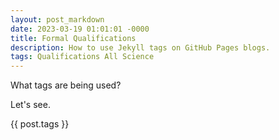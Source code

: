 ```yaml
---
layout: post_markdown
date: 2023-03-19 01:01:01 -0000
title: Formal Qualifications
description: How to use Jekyll tags on GitHub Pages blogs.
tags: Qualifications All Science
---
```



What tags are being used?

Let's see.

{{ post.tags }}
